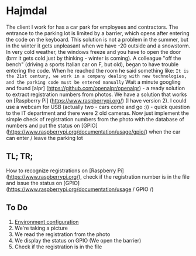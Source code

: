 # Hajmdal

The client I work for has a car park for employees and contractors.
The entrance to the parking lot is limited by a barrier, which opens after entering the code on the keyboard.
This solution is not a problem in the summer, but in the winter it gets unpleasant when we have -20 outside and a snowstorm.
In very cold weather, the windows freeze and you have to open the door (brrr it gets cold just by thinking - winter is coming).
A colleague "off the bench" (driving a sports Italian car on F, but old), began to have trouble entering the code.
When he reached the room he said something like:
`It is the 21st century, we work in a company dealing with new technologies, and the parking code must be entered manually`
Wait a minute googling and found [alpr] (https://github.com/openalpr/openalpr) - a ready solution to extract registration numbers from photos.
We have a solution that works on [Raspberry Pi] (https://www.raspberrypi.org/) (I have version 2).
I could use a webcam for USB (actually two - cars come and go :)) - quick question to the IT department and there were 2 old cameras.
Now just implement the simple check of registration numbers from the photo with the database of numbers and put the status on [GPIO] (https://www.raspberrypi.org/documentation/usage/gpio/) when the car can enter / leave the parking lot

## TL; TR;

How to recognize registrations on [Raspberry Pi] (https://www.raspberrypi.org/), check if the registration number is in the file and issue the status on [GPIO] (https://www.raspberrypi.org/documentation/usage / GPIO /)

## To Do

1. [Environment configuration](gitlab-runner)
2. We're taking a picture
3. We read the registration from the photo
4. We display the status on GPIO (We open the barrier)
5. Check if the registration is in the file
